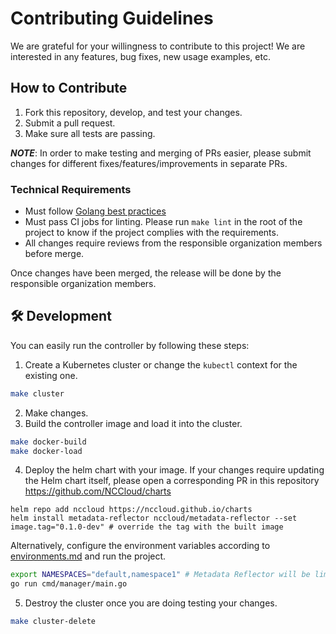 # Contributing Guidelines

We are grateful for your willingness to contribute to this project! We are interested in any features, bug fixes, new usage examples, etc.

## How to Contribute

1. Fork this repository, develop, and test your changes.
2. Submit a pull request.
3. Make sure all tests are passing.

***NOTE***: In order to make testing and merging of PRs easier, please submit changes for different fixes/features/improvements in separate PRs.

### Technical Requirements

* Must follow [Golang best practices](https://go.dev/doc/effective_go)
* Must pass CI jobs for linting. Please run `make lint` in the root of the project to know if the project complies with the requirements.
* All changes require reviews from the responsible organization members before merge.

Once changes have been merged, the release will be done by the responsible organization members.

## 🛠 Development

You can easily run the controller by following these steps:

1) Create a Kubernetes cluster or change the `kubectl` context for the existing one.

```bash
make cluster
```

2) Make changes.
3) Build the controller image and load it into the cluster.

```bash
make docker-build
make docker-load
```

4) Deploy the helm chart with your image. If your changes require updating the Helm chart itself, please open a corresponding PR in this repository https://github.com/NCCloud/charts

```
helm repo add nccloud https://nccloud.github.io/charts
helm install metadata-reflector nccloud/metadata-reflector --set image.tag="0.1.0-dev" # override the tag with the built image
```

Alternatively, configure the environment variables according to [environments.md](environments.md) and run the project.

```bash
export NAMESPACES="default,namespace1" # Metadata Reflector will be limited to these namespaces
go run cmd/manager/main.go
```

5) Destroy the cluster once you are doing testing your changes.

```bash
make cluster-delete
```
